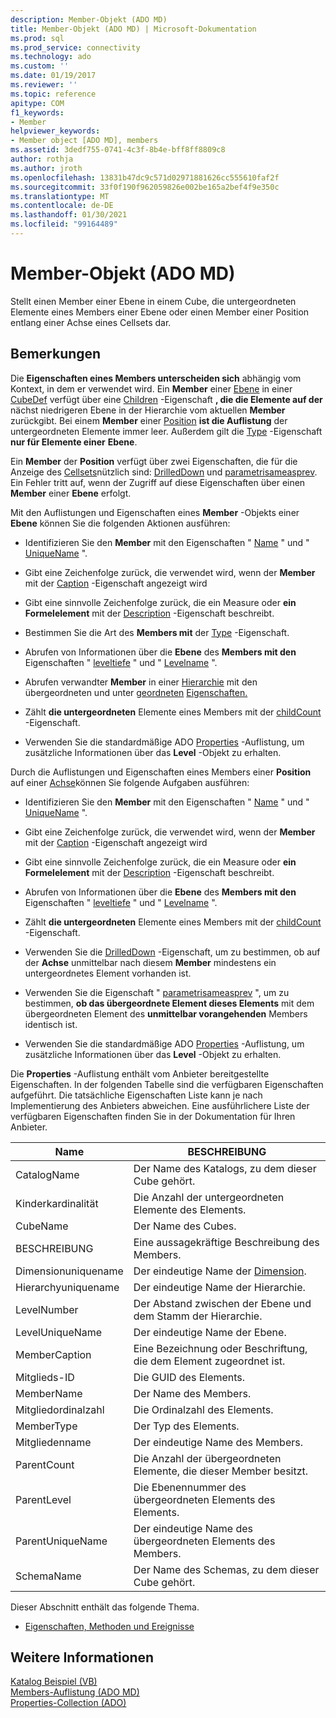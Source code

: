 ```yaml
---
description: Member-Objekt (ADO MD)
title: Member-Objekt (ADO MD) | Microsoft-Dokumentation
ms.prod: sql
ms.prod_service: connectivity
ms.technology: ado
ms.custom: ''
ms.date: 01/19/2017
ms.reviewer: ''
ms.topic: reference
apitype: COM
f1_keywords:
- Member
helpviewer_keywords:
- Member object [ADO MD], members
ms.assetid: 3dedf755-0741-4c3f-8b4e-bff8ff8809c8
author: rothja
ms.author: jroth
ms.openlocfilehash: 13831b47dc9c571d02971881626cc555610faf2f
ms.sourcegitcommit: 33f0f190f962059826e002be165a2bef4f9e350c
ms.translationtype: MT
ms.contentlocale: de-DE
ms.lasthandoff: 01/30/2021
ms.locfileid: "99164489"
---
```

# <a name="member-object-ado-md"></a>Member-Objekt (ADO MD)
Stellt einen Member einer Ebene in einem Cube, die untergeordneten Elemente eines Members einer Ebene oder einen Member einer Position entlang einer Achse eines Cellsets dar.  
  
## <a name="remarks"></a>Bemerkungen  
 Die **Eigenschaften eines Members unterscheiden sich** abhängig vom Kontext, in dem er verwendet wird. Ein **Member** einer [Ebene](./level-object-ado-md.md) in einer [CubeDef](./cubedef-object-ado-md.md) verfügt über eine [Children](./children-property-ado-md.md) -Eigenschaft **, die die Elemente auf der** nächst niedrigeren Ebene in der Hierarchie vom aktuellen **Member** zurückgibt. Bei einem **Member** einer [Position](./position-object-ado-md.md) **ist die Auflistung** der untergeordneten Elemente immer leer. Außerdem gilt die [Type](./type-property-ado-md.md) -Eigenschaft **nur für Elemente einer** **Ebene**.  
  
 Ein **Member** der **Position** verfügt über zwei Eigenschaften, die für die Anzeige des [Cellsets](./cellset-object-ado-md.md)nützlich sind: [DrilledDown](./drilleddown-property-ado-md.md) und [parametrisameasprev](./parentsameasprev-property-ado-md.md). Ein Fehler tritt auf, wenn der Zugriff auf diese Eigenschaften über einen **Member** einer **Ebene** erfolgt.  
  
 Mit den Auflistungen und Eigenschaften eines **Member** -Objekts einer **Ebene** können Sie die folgenden Aktionen ausführen:  
  
-   Identifizieren Sie den **Member** mit den Eigenschaften " [Name](./name-property-ado-md.md) " und " [UniqueName](./uniquename-property-ado-md.md) ".  
  
-   Gibt eine Zeichenfolge zurück, die verwendet wird, wenn der **Member** mit der [Caption](./caption-property-ado-md.md) -Eigenschaft angezeigt wird  
  
-   Gibt eine sinnvolle Zeichenfolge zurück, die ein Measure oder **ein Formelelement** mit der [Description](./description-property-ado-md.md) -Eigenschaft beschreibt.  
  
-   Bestimmen Sie die Art des **Members mit** der [Type](./type-property-ado-md.md) -Eigenschaft.  
  
-   Abrufen von Informationen über die **Ebene** des **Members mit den** Eigenschaften " [leveltiefe](./leveldepth-property-ado-md.md) " und " [Levelname](./levelname-property-ado-md.md) ".  
  
-   Abrufen verwandter **Member** in einer [Hierarchie](./hierarchy-object-ado-md.md) mit den übergeordneten und unter [geordneten](./parent-property-ado-md.md) [Eigenschaften.](./children-property-ado-md.md)  
  
-   Zählt **die untergeordneten** Elemente eines Members mit der [childCount](./childcount-property-ado-md.md) -Eigenschaft.  
  
-   Verwenden Sie die standardmäßige ADO [Properties](../ado-api/properties-collection-ado.md) -Auflistung, um zusätzliche Informationen über das **Level** -Objekt zu erhalten.  
  
 Durch die Auflistungen und Eigenschaften  eines Members einer **Position** auf einer [Achse](./axis-object-ado-md.md)können Sie folgende Aufgaben ausführen:  
  
-   Identifizieren Sie den **Member** mit den Eigenschaften " [Name](./name-property-ado-md.md) " und " [UniqueName](./uniquename-property-ado-md.md) ".  
  
-   Gibt eine Zeichenfolge zurück, die verwendet wird, wenn der **Member** mit der [Caption](./caption-property-ado-md.md) -Eigenschaft angezeigt wird  
  
-   Gibt eine sinnvolle Zeichenfolge zurück, die ein Measure oder **ein Formelelement** mit der [Description](./description-property-ado-md.md) -Eigenschaft beschreibt.  
  
-   Abrufen von Informationen über die **Ebene** des **Members mit den** Eigenschaften " [leveltiefe](./leveldepth-property-ado-md.md) " und " [Levelname](./levelname-property-ado-md.md) ".  
  
-   Zählt **die untergeordneten** Elemente eines Members mit der [childCount](./childcount-property-ado-md.md) -Eigenschaft.  
  
-   Verwenden Sie die [DrilledDown](./drilleddown-property-ado-md.md) -Eigenschaft, um zu bestimmen, ob auf der **Achse** unmittelbar nach diesem **Member** mindestens ein untergeordnetes Element vorhanden ist.  
  
-   Verwenden Sie die Eigenschaft " [parametrisameasprev](./parentsameasprev-property-ado-md.md) ", um zu bestimmen, **ob das übergeordnete Element dieses Elements** mit dem übergeordneten Element des **unmittelbar vorangehenden** Members identisch ist.  
  
-   Verwenden Sie die standardmäßige ADO [Properties](../ado-api/properties-collection-ado.md) -Auflistung, um zusätzliche Informationen über das **Level** -Objekt zu erhalten.  
  
 Die **Properties** -Auflistung enthält vom Anbieter bereitgestellte Eigenschaften. In der folgenden Tabelle sind die verfügbaren Eigenschaften aufgeführt. Die tatsächliche Eigenschaften Liste kann je nach Implementierung des Anbieters abweichen. Eine ausführlichere Liste der verfügbaren Eigenschaften finden Sie in der Dokumentation für Ihren Anbieter.  
  
|Name|BESCHREIBUNG|  
|----------|-----------------|  
|CatalogName|Der Name des Katalogs, zu dem dieser Cube gehört.|  
|Kinderkardinalität|Die Anzahl der untergeordneten Elemente des Elements.|  
|CubeName|Der Name des Cubes.|  
|BESCHREIBUNG|Eine aussagekräftige Beschreibung des Members.|  
|Dimensionuniquename|Der eindeutige Name der [Dimension](./dimension-object-ado-md.md).|  
|Hierarchyuniquename|Der eindeutige Name der Hierarchie.|  
|LevelNumber|Der Abstand zwischen der Ebene und dem Stamm der Hierarchie.|  
|LevelUniqueName|Der eindeutige Name der Ebene.|  
|MemberCaption|Eine Bezeichnung oder Beschriftung, die dem Element zugeordnet ist.|  
|Mitglieds-ID|Die GUID des Elements.|  
|MemberName|Der Name des Members.|  
|Mitgliedordinalzahl|Die Ordinalzahl des Elements.|  
|MemberType|Der Typ des Elements.|  
|Mitgliedenname|Der eindeutige Name des Members.|  
|ParentCount|Die Anzahl der übergeordneten Elemente, die dieser Member besitzt.|  
|ParentLevel|Die Ebenennummer des übergeordneten Elements des Elements.|  
|ParentUniqueName|Der eindeutige Name des übergeordneten Elements des Members.|  
|SchemaName|Der Name des Schemas, zu dem dieser Cube gehört.|  
  
 Dieser Abschnitt enthält das folgende Thema.  
  
-   [Eigenschaften, Methoden und Ereignisse](./member-object-properties-methods-and-events.md)  
  
## <a name="see-also"></a>Weitere Informationen  
 [Katalog Beispiel (VB)](./catalog-example-vb.md)   
 [Members-Auflistung (ADO MD)](./members-collection-ado-md.md)   
 [Properties-Collection (ADO)](../ado-api/properties-collection-ado.md)